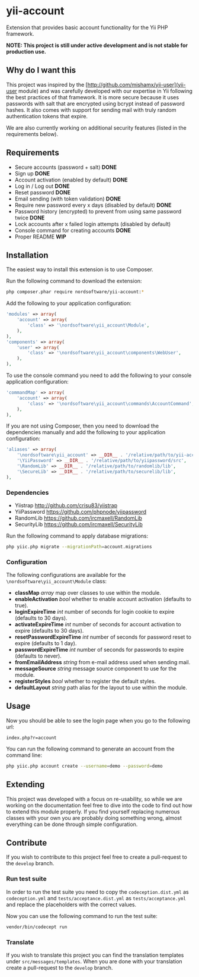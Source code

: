 yii-account
===========

Extension that provides basic account functionality for the Yii PHP framework.

__NOTE: This project is still under active development and is not stable for production use.__

Why do I want this
------------------

This project was inspired by the [http://github.com/mishamx/yii-user](yii-user module) and was carefully developed 
with our expertise in Yii following the best practices of that framework. It is more secure because it uses passwords 
with salt that are encrypted using bcrypt instead of password hashes. It also comes with support for sending mail with 
truly random authentication tokens that expire.

We are also currently working on additional security features (listed in the requirements below).

Requirements
------------

- Secure accounts (password + salt) __DONE__
- Sign up __DONE__
- Account activation (enabled by default) __DONE__
- Log in / Log out __DONE__
- Reset password __DONE__
- Email sending (with token validation) __DONE__
- Require new password every x days (disabled by default) __DONE__
- Password history (encrypted) to prevent from using same password twice __DONE__
- Lock accounts after x failed login attempts (disabled by default)
- Console command for creating accounts __DONE__
- Proper README __WIP__

Installation
------------

The easiest way to install this extension is to use Composer.

Run the following command to download the extension:

```bash
php composer.phar require nordsoftware/yii-account:*
```

Add the following to your application configuration:

```php
'modules' => array(
    'account' => array(
        'class' => '\nordsoftware\yii_account\Module',
    ),
),
'components' => array(
    'user' => array(
        'class' => '\nordsoftware\yii_account\components\WebUser',
    ),
),
```

To use the console command you need to add the following to your console application configuration:

```php
'commandMap' => array(
    'account' => array(
        'class' => '\nordsoftware\yii_account\commands\AccountCommand',
    ),
),
```

If you are not using Composer, then you need to download the dependencies manually 
and add the following to your application configuration:

```php
'aliases' => array(
    '\nordsoftware\yii_account' => __DIR__ . '/relative/path/to/yii-account/src',
    '\YiiPassword' => __DIR__ . '/relative/path/to/yiipassword/src',
    '\RandomLib' => __DIR__ . '/relative/path/to/randomlib/lib',
    '\SecureLib' => __DIR__ . '/relative/path/to/securelib/lib',
),
```

### Dependencies

- Yiistrap http://github.com/crisu83/yiistrap
- YiiPassword https://github.com/phpnode/yiipassword
- RandomLib https://github.com/ircmaxell/RandomLib
- SecurityLib https://github.com/ircmaxell/SecurityLib

Run the following command to apply database migrations:

```bash
php yiic.php migrate --migrationPath=account.migrations
```

### Configuration

The following configurations are available for the ```\nordsoftware\yii_account\Module``` class:

 * __classMap__ _array_ map over classes to use within the module.
 * __enableActivation__ _bool_ whether to enable account activation (defaults to true).
 * __loginExpireTime__ _int_ number of seconds for login cookie to expire (defaults to 30 days).
 * __activateExpireTime__ _int_ number of seconds for account activation to expire (defaults to 30 days).
 * __resetPasswordExpireTime__ _int_ number of seconds for password reset to expire (defaults to 1 day).
 * __passwordExpireTime__ _int_ number of seconds for passwords to expire (defaults to never).
 * __fromEmailAddress__ _string_ from e-mail address used when sending mail.
 * __messageSource__ _string_ message source component to use for the module.
 * __registerStyles__ _bool_ whether to register the default styles.
 * __defaultLayout__ _string_ path alias for the layout to use within the module.

Usage
-----

Now you should be able to see the login page when you go to the following url:

```
index.php?r=account
```

You can run the following command to generate an account from the command line:

```bash
php yiic.php account create --username=demo --password=demo
```

Extending
---------

This project was developed with a focus on re-usability, so while we are working on the documentation feel free to
dive into the code to find out how to extend this module properly. If you find yourself replacing numerous classes 
with your own you are probably doing something wrong, almost everything can be done through simple configuration.

Contribute
----------

If you wish to contribute to this project feel free to create a pull-request to the ```develop``` branch.

### Run test suite

In order to run the test suite you need to copy the ```codeception.dist.yml``` as ```codeception.yml``` 
and ```tests/acceptance.dist.yml``` as ```tests/acceptance.yml``` and replace the placeholders with the correct values.

Now you can use the following command to run the test suite:
 
```bash
vendor/bin/codecept run
```

### Translate

If you wish to translate this project you can find the translation templates under ```src/messages/templates```.
When you are done with your translation create a pull-request to the ```develop``` branch.